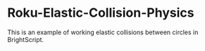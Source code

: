 # Roku-Elastic-Collision-Physics

This is an example of working elastic collisions between circles in BrightScript.

